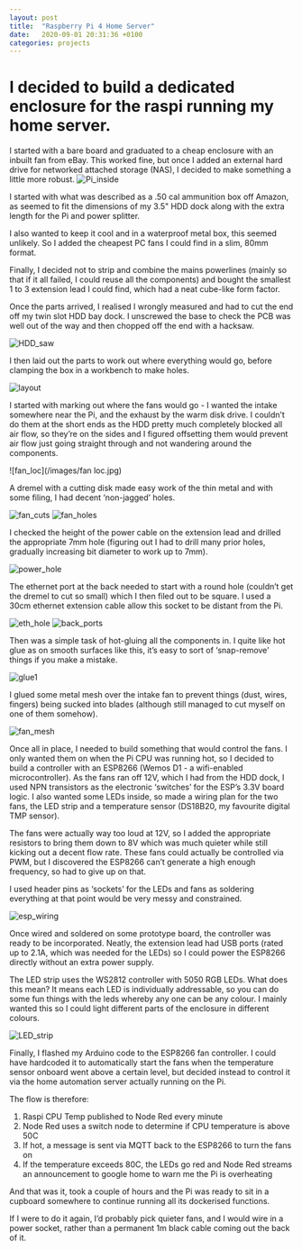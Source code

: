 ```yaml
---
layout: post
title:  "Raspberry Pi 4 Home Server"
date:   2020-09-01 20:31:36 +0100
categories: projects
---
```

# I decided to build a dedicated enclosure for the raspi running my home server.
I started with a bare board and graduated to a cheap enclosure with an inbuilt fan from eBay. This worked fine, but once I added an external hard drive for networked attached storage (NAS), I decided to make something a little more robust.
![Pi_inside](/images/ammo_pi_inside.jpg)

I started with what was described as a .50 cal ammunition box off Amazon, as seemed to fit the dimensions of my 3.5" HDD dock along with the extra length for the Pi and power splitter.

I also wanted to keep it cool and in a waterproof metal box, this seemed unlikely. So I added the cheapest PC fans I could find in a slim, 80mm format. 

Finally, I decided not to strip and combine the mains powerlines (mainly so that if it all failed, I could reuse all the components) and bought the smallest 1 to 3 extension lead I could find, which had a neat cube-like form factor.

Once the parts arrived, I realised I wrongly measured and had to cut the end off my twin slot HDD bay dock. I unscrewed the base to check the PCB was well out of the way and then chopped off the end with a hacksaw.

![HDD_saw](/images/hdd_saw.jpg)

I then laid out the parts to work out where everything would go, before clamping the box in a workbench to make holes.

![layout](/images/box_layout.jpg)

I started with marking out where the fans would go - I wanted the intake somewhere near the Pi, and the exhaust by the warm disk drive. I couldn’t do them at the short ends as the HDD pretty much completely blocked all air flow, so they’re on the sides and I figured offsetting them would prevent air flow just going straight through and not wandering around the components.

![fan_loc](/images/fan loc.jpg)

A dremel with a cutting disk made easy work of the thin metal and with some filing, I had decent ‘non-jagged’ holes.

![fan_cuts](/images/fan_cuts.jpg)
![fan_holes](/images/fan_holes.jpg)

I checked the height of the power cable on the extension lead and drilled the appropriate 7mm hole (figuring out I had to drill many prior holes, gradually increasing bit diameter to work up to 7mm).

![power_hole](/images/power_hole.jpg)

The ethernet port at the back needed to start with a round hole (couldn’t get the dremel to cut so small) which I then filed out to be square. I used a 30cm ethernet extension cable allow this socket to be distant from the Pi.

![eth_hole](/images/eth_hole.jpg)
![back_ports](/images/back_ports.jpg)

Then was a simple task of hot-gluing all the components in. I quite like hot glue as on smooth surfaces like this, it’s easy to sort of ‘snap-remove’ things if you make a mistake.

![glue1](/images/start_layout.jpg)

I glued some metal mesh over the intake fan to prevent things (dust, wires, fingers) being sucked into blades (although still managed to cut myself on one of them somehow).

![fan_mesh](/images/fan_mesh.jpg)

Once all in place, I needed to build something that would control the fans. I only wanted them on when the Pi CPU was running hot, so I decided to build a controller with an ESP8266 (Wemos D1 - a wifi-enabled microcontroller). As the fans ran off 12V, which I had from the HDD dock, I used NPN transistors as the electronic ‘switches’ for the ESP’s 3.3V board logic. I also wanted some LEDs inside, so made a wiring plan for the two fans, the LED strip and a temperature sensor (DS18B20, my favourite digital TMP sensor).

The fans were actually way too loud at 12V, so I added the appropriate resistors to bring them down to 8V which was much quieter while still kicking out a decent flow rate. These fans could actually be controlled via PWM, but I discovered the ESP8266 can’t generate a high enough frequency, so had to give up on that.

I used header pins as ‘sockets’ for the LEDs and fans as soldering everything at that point would be very messy and constrained.

![esp_wiring](/images/esp_wiring.jpg)

Once wired and soldered on some prototype board, the controller was ready to be incorporated. Neatly, the extension lead had USB ports (rated up to 2.1A, which was needed for the LEDs) so I could power the ESP8266 directly without an extra power supply.

The LED strip uses the WS2812 controller with 5050 RGB LEDs. What does this mean? It means each LED is individually addressable, so you can do some fun things with the leds whereby any one can be any colour. I mainly wanted this so I could light different parts of the enclosure in different colours.

![LED_strip](/images/led_strip.gif)

Finally, I flashed my Arduino code to the ESP8266 fan controller. I could have hardcoded it to automatically start the fans when the temperature sensor onboard went above a certain level, but decided instead to control it via the home automation server actually running on the Pi. 

The flow is therefore: 
1. Raspi CPU Temp published to Node Red every minute
2. Node Red uses a switch node to determine if CPU temperature is above 50C
3. If hot, a message is sent via MQTT back to the ESP8266 to turn the fans on
4. If the temperature exceeds 80C, the LEDs go red and Node Red streams an announcement to google home to warn me the Pi is overheating

And that was it, took a couple of hours and the Pi was ready to sit in a cupboard somewhere to continue running all its dockerised functions. 

If I were to do it again, I’d probably pick quieter fans, and I would wire in a power socket, rather than a permanent 1m black cable coming out the back of it.


